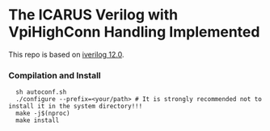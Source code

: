 # The ICARUS Verilog with VpiHighConn Handling Implemented 

This repo is based on [iverilog 12.0](https://github.com/steveicarus/iverilog/releases/tag/v12_0).

### Compilation and Install

```
  sh autoconf.sh
  ./configure --prefix=<your/path> # It is strongly recommended not to install it in the system directory!!!
  make -j$(nproc)
  make install
```

